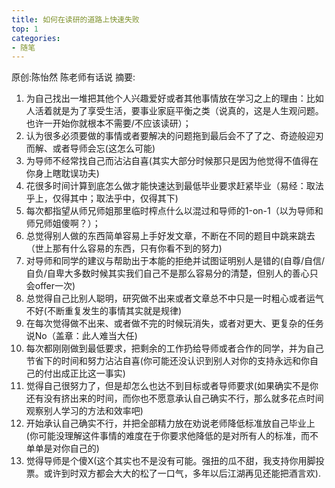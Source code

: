 ```yaml
---
title: 如何在读研的道路上快速失败
top: 1
categories:
- 随笔
---
```

原创:陈怡然 陈老师有话说
摘要:
<!-- more -->
<!-- toc -->

1. 为自己找出一堆把其他个人兴趣爱好或者其他事情放在学习之上的理由：比如人活着就是为了享受生活，要事业家庭平衡之类（说真的，这是人生观问题。也许一开始你就根本不需要/不应该读研）；
2. 认为很多必须要做的事情或者要解决的问题拖到最后会不了了之、奇迹般迎刃而解、或者导师会忘(这怎么可能)
3. 为导师不经常找自己而沾沾自喜(其实大部分时候那只是因为他觉得不值得在你身上瞎耽误功夫)
4. 花很多时间计算到底怎么做才能快速达到最低毕业要求赶紧毕业（易经：取法乎上，仅得其中；取法乎中，仅得其下)
5. 每次都指望从师兄师姐那里临时榨点什么以混过和导师的1-on-1（以为导师和师兄师姐傻啊？）；
6. 总觉得别人做的东西简单容易上手好发文章，不断在不同的题目中跳来跳去（世上那有什么容易的东西，只有你看不到的努力)
7. 对导师和同学的建议与帮助出于本能的拒绝并试图证明别人是错的(自尊/自信/自负/自卑大多数时候其实我们自己不是那么容易分的清楚，但别人的善心只会offer一次)
8. 总觉得自己比别人聪明，研究做不出来或者文章总不中只是一时粗心或者运气不好(不断重复发生的事情其实就是规律)
9. 在每次觉得做不出来、或者做不完的时候玩消失，或者对更大、更复杂的任务说No（盖章：此人难当大任)
10. 每次都刚刚做到最低要求，把剩余的工作扔给导师或者合作的同学，并为自己节省下的时间和努力沾沾自喜(你可能还没认识到别人对你的支持永远和你自己的付出成正比这一事实)
11. 觉得自己很努力了，但是却怎么也达不到目标或者导师要求(如果确实不是你还有没有挤出来的时间，而你也不愿意承认自己确实不行，那么就多花点时间观察别人学习的方法和效率吧)
12. 开始承认自己确实不行，并把全部精力放在劝说老师降低标准放自己毕业上(你可能没理解这件事情的难度在于你要求他降低的是对所有人的标准，而不单单是对你自己的)
13. 觉得导师是个傻X(这个其实也不是没有可能。强扭的瓜不甜，我支持你用脚投票。或许到时双方都会大大的松了一口气，多年以后江湖再见还能把酒言欢).